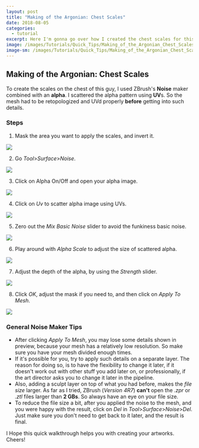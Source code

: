 ```yaml
---
layout: post
title: "Making of the Argonian: Chest Scales"
date: 2018-08-05
categories:
  - tutorial
excerpt: Here I'm gonna go over how I created the chest scales for this character in ZBrush.
image: /images/Tutorials/Quick_Tips/Making_of_the_Argonian_Chest_Scales/header.jpg
image-sm: /images/Tutorials/Quick_Tips/Making_of_the_Argonian_Chest_Scales/header.jpg
---
```

## Making of the Argonian: Chest Scales

To create the scales on the chest of this guy, I used ZBrush's **Noise** maker combined with an **alpha**. I scattered the alpha pattern using **UV**s. So the mesh had to be retopologized and UVd properly **before** getting into such details.


### Steps

1. Mask the area you want to apply the scales, and invert it.

![](/images/Tutorials/Quick_Tips/Making_of_the_Argonian_Chest_Scales/1.jpg)

2. Go *Tool*>*Surface*>*Noise*.

![](/images/Tutorials/Quick_Tips/Making_of_the_Argonian_Chest_Scales/2.jpg)

3. Click on Alpha On/Off and open your alpha image.

![](/images/Tutorials/Quick_Tips/Making_of_the_Argonian_Chest_Scales/3.jpg)

4. Click on *Uv* to scatter alpha image using UVs.

![](/images/Tutorials/Quick_Tips/Making_of_the_Argonian_Chest_Scales/4.jpg)

5. Zero out the *Mix Basic Noise* slider to avoid the funkiness basic noise.

![](/images/Tutorials/Quick_Tips/Making_of_the_Argonian_Chest_Scales/5.jpg)

6. Play around with *Alpha Scale* to adjust the size of scattered alpha.

![](/images/Tutorials/Quick_Tips/Making_of_the_Argonian_Chest_Scales/6.jpg)

7. Adjust the depth of the alpha, by using the *Strength* slider.

![](/images/Tutorials/Quick_Tips/Making_of_the_Argonian_Chest_Scales/7.jpg)

8. Click *OK*, adjust the mask if you need to, and then click on *Apply To Mesh*.

![](/images/Tutorials/Quick_Tips/Making_of_the_Argonian_Chest_Scales/8.jpg)

### General Noise Maker Tips

- After clicking *Apply To Mesh*, you may lose some details shown in preview, because your mesh has a relatively low resolution. So make sure you have your mesh divided enough times.
- If it's possible for you, try to apply such details on a separate layer. The reason for doing so, is to have the flexibility to change it later, if it doesn't work out with other stuff you add later on, or professionally, if the art director asks you to change it later in the pipeline.
- Also, adding a sculpt layer on top of what you had before, makes the *file size* larger. As far as I tried, ZBrush (*Version 4R7*) **can't** open the *.zpr* or *.ztl* files larger than **2 GBs**. So always have an eye on your file size.
- To reduce the file size a bit, after you applied the noise to the mesh, and you were happy with the result, click on *Del* in *Tool*>*Surface*>*Noise*>*Del*. Just make sure you don't need to get back to it later, and the result is final.


I Hope this quick walkthrough helps you with creating your artworks.
Cheers!
